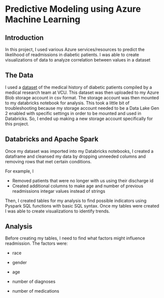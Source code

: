 
# Predictive Modeling using Azure Machine Learning 

## Introduction 
In this project, I used various Azure services/resources to predict the likelihood of readmissions in diabetic patients. I was able to create visualizations of data to analyze correlation between values in a dataset 

## The Data 
I used a [dataset](https://archive.ics.uci.edu/ml/datasets/diabetes+130-us+hospitals+for+years+1999-2008#) of the medical history of diabetic patients compiled by a medical research team at VCU. This dataset was then uploaded to my Azure Blob storage account in csv format. The storage account was then mounted to my databricks notebook for analysis. This took a little bit of troubleshooting because my storage account needed to be a Data Lake Gen 2 enabled with specific settings in order to be mounted and used in Databricks. So, I ended up making a new storage account specifically for this project. 

## Databricks and Apache Spark 
Once my dataset was imported into my Databricks notebooks, I created a dataframe and cleansed my data by dropping unneeded columns and removing rows that met certain conditions. 

For example, I  
* Removed patients that were no longer with us using their discharge id 
* Created additional columns to make age and number of previous readmissions integar values instead of strings

Then, I created tables for my analysis to find possible indicators using Pyspark SQL functions with basic SQL syntax. Once my tables were created I was able to create visualizations to identify trends. 

## Analysis
Before creating my tables, I need to find what factors might influence readmission. The factors were:
* race  

* gender 

* age 

* number of diagnoses 

* number of medications




